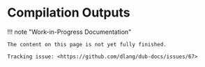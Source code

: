 # Compilation Outputs

!!! note "Work-in-Progress Documentation"

    The content on this page is not yet fully finished.

    Tracking issue: <https://github.com/dlang/dub-docs/issues/67>
